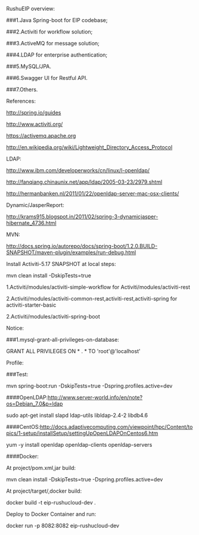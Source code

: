 RushuEIP overview:

###1.Java Spring-boot for EIP codebase;

###2.Activiti for workflow solution;

###3.ActiveMQ for message solution;

###4.LDAP for enterprise authentication;

###5.MySQL/JPA.

###6.Swagger UI for Restful API.

###7.Others.


References:

http://spring.io/guides

http://www.activiti.org/

https://activemq.apache.org

http://en.wikipedia.org/wiki/Lightweight_Directory_Access_Protocol


LDAP:

http://www.ibm.com/developerworks/cn/linux/l-openldap/

http://fanqiang.chinaunix.net/app/ldap/2005-03-23/2979.shtml

http://hermanbanken.nl/2011/01/22/openldap-server-mac-osx-clients/

Dynamic/JasperReport:

http://krams915.blogspot.in/2011/02/spring-3-dynamicjasper-hibernate_4736.html

MVN:

http://docs.spring.io/autorepo/docs/spring-boot/1.2.0.BUILD-SNAPSHOT/maven-plugin/examples/run-debug.html

Install Activiti-5.17 SNAPSHOT at local steps:

mvn clean install -DskipTests=true

1.Activiti/modules/activiti-simple-workflow for Activiti/modules/activiti-rest

2.Activiti/modules/activiti-common-rest,activiti-rest,activiti-spring for activiti-starter-basic

2.Activiti/modules/activiti-spring-boot

Notice:

###1.mysql-grant-all-privileges-on-database:

GRANT ALL PRIVILEGES ON * . * TO 'root'@'localhost'

Profile:

###Test:

mvn spring-boot:run -DskipTests=true -Dspring.profiles.active=dev

####OpenLDAP:http://www.server-world.info/en/note?os=Debian_7.0&p=ldap

sudo apt-get install slapd ldap-utils libldap-2.4-2 libdb4.6

####CentOS:http://docs.adaptivecomputing.com/viewpoint/hpc/Content/topics/1-setup/installSetup/settingUpOpenLDAPOnCentos6.htm

yum -y install openldap openldap-clients openldap-servers

####Docker:

At project/pom.xml,jar build: 

mvn clean install -DskipTests=true -Dspring.profiles.active=dev

At project/target/,docker build:

docker build -t eip-rushucloud-dev .

Deploy to Docker Container and run:

docker run -p 8082:8082 eip-rushucloud-dev